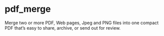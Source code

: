 # pdf_merge
Merge two or more PDF, Web pages, Jpeg and PNG files into one compact PDF that’s easy to share, archive, or send out for review.
